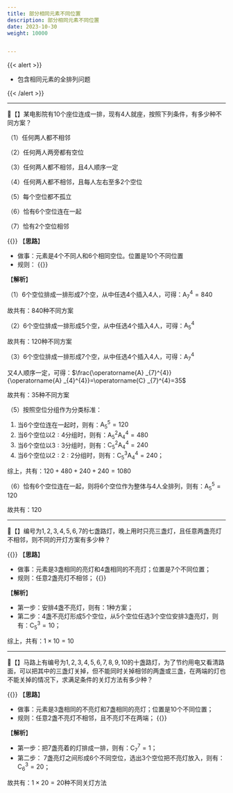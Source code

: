 ```yaml
---
title: 部分相同元素不同位置
description: 部分相同元素不同位置
date: 2023-10-30
weight: 10000


---
```


{{< alert >}}
- 包含相同元素的全排列问题


{{< /alert >}}





---
&#128311;【】某电影院有$10$个座位连成一排，现有$4$人就座，按照下列条件，有多少种不同方案？

（1）任何两人都不相邻

（2）任何两人两旁都有空位

（3）任何两人都不相邻，且$4$人顺序一定

（4）任何两人都不相邻，且每人左右至多$2$个空位

（5）每个空位都不孤立

（6）恰有$6$个空位连在一起

（7）恰有$2$个空位相邻


{{<alert color="primary">}}
【**思路**】
- 做事：元素是$4$个不同人和$6$个相同空位。位置是$10$个不同位置
- 规则：
{{</alert>}}

【**解析**】

（1）$6$个空位排成一排形成$7$个空，从中任选$4$个插入$4$人，可得：$\operatorname{A} _{7}^{4} = 840$

故共有：$840$种不同方案

（2）$6$个空位排成一排形成$5$个空，从中任选$4$个插入$4$人，可得：$\operatorname{A} _{5}^{4}$

故共有：$120$种不同方案

（3）$6$个空位排成一排形成$7$个空，从中任选$4$个插入$4$人，可得：$\operatorname{A} _{7}^{4}$

又$4$人顺序一定，可得：$\frac{\operatorname{A} _{7}^{4}}{\operatorname{A} _{4}^{4}}=\operatorname{C} _{7}^{4}=35$

故共有：$35$种不同方案

（5）按照空位分组作为分类标准：
1. 当$6$个空位连在一起时，则有：$\operatorname{A} _{5}^{5}=120$
2. 当$6$个空位以$2:4$分组时，则有：$\operatorname{A} _{5}^{2}\operatorname{A} _{4}^{4}=480$
3. 当$6$个空位以$3:3$分组时，则有：$\operatorname{C} _{5}^{2}\operatorname{A} _{4}^{4}=240$
4. 当$6$个空位以$2:2:2$分组时，则有：$\operatorname{C} _{5}^{3}\operatorname{A} _{4}^{4}=240$；

综上，共有：$120+480+240+240=1080$


（6）恰有$6$个空位连在一起，则将$6$个空位作为整体与$4$人全排列，则有：$\operatorname{A} _{5}^{5}=120$

故共有：$120$



---
&#128311;【】编号为$1,2,3,4,5,6,7$的七盏路灯，晚上用时只亮三盏灯，且任意两盏亮灯不相邻，则不同的开灯方案有多少种？

{{<alert color="primary">}}
【**思路**】
- 做事：元素是$3$盏相同的亮灯和$4$盏相同的不亮灯；位置是$7$个不同位置；
- 规则：任意$2$盏亮灯不相邻；
{{</alert>}}


【**解析**】
- 第一步：安排$4$盏不亮灯，则有：$1$种方案；
- 第二步：$4$盏不亮灯形成$5$个空位，从$5$个空位任选$3$个空位安排$3$盏亮灯，则有：$\operatorname{C} _{5}^{3}=10$；

综上，共有：$1\times 10=10$

---
&#128311;【】马路上有编号为$1,2,3,4,5,6,7,8,9,10$的十盏路灯，为了节约用电又看清路面，可以把其中的三盏灯关掉，但不能同时关掉相邻的两盏或三盏，在两端的灯也不能关掉的情况下，求满足条件的关灯方法有多少种？

{{<alert color="primary">}}
【**思路**】
- 做事：元素是$3$盏相同的不亮灯和$7$盏相同的亮灯；位置是$10$个不同位置；
- 规则：任意$2$盏不亮灯不相邻，且不亮灯不在两端；
{{</alert>}}


【**解析**】
- 第一步：把$7$盏亮着的灯排成一排，则有：$\operatorname{C} _{7}^{7}=1$；
- 第二步： $7$盏亮灯之间形成$6$个不同空位，选出$3$个空位把不亮灯放入，则有：$\operatorname{C} _{6}^{3}=20$；

故共有：$1\times 20=20$种不同关灯方法














